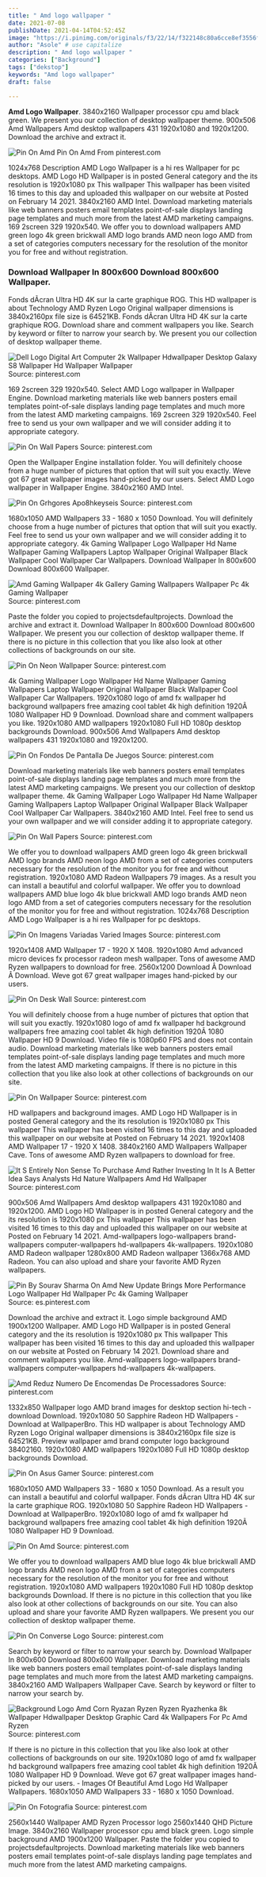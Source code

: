 ```yaml
---
title: " Amd logo wallpaper "
date: 2021-07-08
publishDate: 2021-04-14T04:52:45Z
image: "https://i.pinimg.com/originals/f3/22/14/f322148c80a6cce8ef3556f2f2705682.jpg"
author: "Asole" # use capitalize
description: " Amd logo wallpaper "
categories: ["Background"]
tags: ["dekstop"]
keywords: "Amd logo wallpaper"
draft: false

---
```



**Amd Logo Wallpaper**. 3840x2160 Wallpaper processor cpu amd black green. We present you our collection of desktop wallpaper theme. 900x506 Amd Wallpapers Amd desktop wallpapers 431 1920x1080 and 1920x1200. Download the archive and extract it.

![Pin On Amd](https://i.pinimg.com/originals/6d/4a/b4/6d4ab458041e0e76a9f4ecfc542adf74.jpg "Pin On Amd")
Pin On Amd From pinterest.com


1024x768 Description AMD Logo Wallpaper is a hi res Wallpaper for pc desktops. AMD Logo HD Wallpaper is in posted General category and the its resolution is 1920x1080 px This wallpaper This wallpaper has been visited 16 times to this day and uploaded this wallpaper on our website at Posted on February 14 2021. 3840x2160 AMD Intel. Download marketing materials like web banners posters email templates point-of-sale displays landing page templates and much more from the latest AMD marketing campaigns. 169 2screen 329 1920x540. We offer you to download wallpapers AMD green logo 4k green brickwall AMD logo brands AMD neon logo AMD from a set of categories computers necessary for the resolution of the monitor you for free and without registration.

### Download Wallpaper In 800x600 Download 800x600 Wallpaper.

Fonds dÃcran Ultra HD 4K sur la carte graphique ROG. This HD wallpaper is about Technology AMD Ryzen Logo Original wallpaper dimensions is 3840x2160px file size is 64521KB. Fonds dÃcran Ultra HD 4K sur la carte graphique ROG. Download share and comment wallpapers you like. Search by keyword or filter to narrow your search by. We present you our collection of desktop wallpaper theme.


![Dell Logo Digital Art Computer 2k Wallpaper Hdwallpaper Desktop Galaxy S8 Wallpaper Hd Wallpaper Wallpaper](https://i.pinimg.com/originals/ad/7f/71/ad7f7186ad348cef06b112172df616ee.jpg "Dell Logo Digital Art Computer 2k Wallpaper Hdwallpaper Desktop Galaxy S8 Wallpaper Hd Wallpaper Wallpaper")
Source: pinterest.com

169 2screen 329 1920x540. Select AMD Logo wallpaper in Wallpaper Engine. Download marketing materials like web banners posters email templates point-of-sale displays landing page templates and much more from the latest AMD marketing campaigns. 169 2screen 329 1920x540. Feel free to send us your own wallpaper and we will consider adding it to appropriate category.

![Pin On Wall Papers](https://i.pinimg.com/originals/d3/6f/47/d36f47d4d849c4ef06bce5437f838974.jpg "Pin On Wall Papers")
Source: pinterest.com

Open the Wallpaper Engine installation folder. You will definitely choose from a huge number of pictures that option that will suit you exactly. Weve got 67 great wallpaper images hand-picked by our users. Select AMD Logo wallpaper in Wallpaper Engine. 3840x2160 AMD Intel.

![Pin On Grhgores Apo8hkeyseis](https://i.pinimg.com/736x/58/e2/97/58e2973ba02e242dc6b1f0fe1eeb59c1.jpg "Pin On Grhgores Apo8hkeyseis")
Source: pinterest.com

1680x1050 AMD Wallpapers 33 - 1680 x 1050 Download. You will definitely choose from a huge number of pictures that option that will suit you exactly. Feel free to send us your own wallpaper and we will consider adding it to appropriate category. 4k Gaming Wallpaper Logo Wallpaper Hd Name Wallpaper Gaming Wallpapers Laptop Wallpaper Original Wallpaper Black Wallpaper Cool Wallpaper Car Wallpapers. Download Wallpaper In 800x600 Download 800x600 Wallpaper.

![Amd Gaming Wallpaper 4k Gallery Gaming Wallpapers Wallpaper Pc 4k Gaming Wallpaper](https://i.pinimg.com/originals/5a/32/db/5a32dba4432231bc908b042137e84cc9.jpg "Amd Gaming Wallpaper 4k Gallery Gaming Wallpapers Wallpaper Pc 4k Gaming Wallpaper")
Source: pinterest.com

Paste the folder you copied to projectsdefaultprojects. Download the archive and extract it. Download Wallpaper In 800x600 Download 800x600 Wallpaper. We present you our collection of desktop wallpaper theme. If there is no picture in this collection that you like also look at other collections of backgrounds on our site.

![Pin On Neon Wallpaper](https://i.pinimg.com/originals/2e/12/c9/2e12c946b361fbfc70466777adb70d5d.jpg "Pin On Neon Wallpaper")
Source: pinterest.com

4k Gaming Wallpaper Logo Wallpaper Hd Name Wallpaper Gaming Wallpapers Laptop Wallpaper Original Wallpaper Black Wallpaper Cool Wallpaper Car Wallpapers. 1920x1080 logo of amd fx wallpaper hd background wallpapers free amazing cool tablet 4k high definition 1920Ã 1080 Wallpaper HD 9 Download. Download share and comment wallpapers you like. 1920x1080 AMD wallpapers 1920x1080 Full HD 1080p desktop backgrounds Download. 900x506 Amd Wallpapers Amd desktop wallpapers 431 1920x1080 and 1920x1200.

![Pin On Fondos De Pantalla De Juegos](https://i.pinimg.com/originals/ef/1f/f1/ef1ff1e0989d72f3f5dc9e3c8dfc2a4e.jpg "Pin On Fondos De Pantalla De Juegos")
Source: pinterest.com

Download marketing materials like web banners posters email templates point-of-sale displays landing page templates and much more from the latest AMD marketing campaigns. We present you our collection of desktop wallpaper theme. 4k Gaming Wallpaper Logo Wallpaper Hd Name Wallpaper Gaming Wallpapers Laptop Wallpaper Original Wallpaper Black Wallpaper Cool Wallpaper Car Wallpapers. 3840x2160 AMD Intel. Feel free to send us your own wallpaper and we will consider adding it to appropriate category.

![Pin On Wall Papers](https://i.pinimg.com/originals/4e/67/b2/4e67b2c7ed8fda5a0f7d74c058cc2e89.jpg "Pin On Wall Papers")
Source: pinterest.com

We offer you to download wallpapers AMD green logo 4k green brickwall AMD logo brands AMD neon logo AMD from a set of categories computers necessary for the resolution of the monitor you for free and without registration. 1920x1080 AMD Radeon Wallpapers 79 images. As a result you can install a beautiful and colorful wallpaper. We offer you to download wallpapers AMD blue logo 4k blue brickwall AMD logo brands AMD neon logo AMD from a set of categories computers necessary for the resolution of the monitor you for free and without registration. 1024x768 Description AMD Logo Wallpaper is a hi res Wallpaper for pc desktops.

![Pin On Imagens Variadas Varied Images](https://i.pinimg.com/originals/79/29/42/7929427a7a914a2de357fcee4afcbe67.jpg "Pin On Imagens Variadas Varied Images")
Source: pinterest.com

1920x1408 AMD Wallpaper 17 - 1920 X 1408. 1920x1080 Amd advanced micro devices fx processor radeon mesh wallpaper. Tons of awesome AMD Ryzen wallpapers to download for free. 2560x1200 Download Â Download Â Download. Weve got 67 great wallpaper images hand-picked by our users.

![Pin On Desk Wall](https://i.pinimg.com/originals/78/d6/02/78d602b0d816747c5c08823e7c744ab2.jpg "Pin On Desk Wall")
Source: pinterest.com

You will definitely choose from a huge number of pictures that option that will suit you exactly. 1920x1080 logo of amd fx wallpaper hd background wallpapers free amazing cool tablet 4k high definition 1920Ã 1080 Wallpaper HD 9 Download. Video file is 1080p60 FPS and does not contain audio. Download marketing materials like web banners posters email templates point-of-sale displays landing page templates and much more from the latest AMD marketing campaigns. If there is no picture in this collection that you like also look at other collections of backgrounds on our site.

![Pin On Wallpaper](https://i.pinimg.com/originals/30/67/96/306796c946dd7d25e6d8de243d4c7027.jpg "Pin On Wallpaper")
Source: pinterest.com

HD wallpapers and background images. AMD Logo HD Wallpaper is in posted General category and the its resolution is 1920x1080 px This wallpaper This wallpaper has been visited 16 times to this day and uploaded this wallpaper on our website at Posted on February 14 2021. 1920x1408 AMD Wallpaper 17 - 1920 X 1408. 3840x2160 AMD Wallpapers Wallpaper Cave. Tons of awesome AMD Ryzen wallpapers to download for free.

![It S Entirely Non Sense To Purchase Amd Rather Investing In It Is A Better Idea Says Analysts Hd Nature Wallpapers Amd Hd Wallpaper](https://i.pinimg.com/originals/0a/10/ae/0a10aea69b3dcef10273bcd06f0c697f.jpg "It S Entirely Non Sense To Purchase Amd Rather Investing In It Is A Better Idea Says Analysts Hd Nature Wallpapers Amd Hd Wallpaper")
Source: pinterest.com

900x506 Amd Wallpapers Amd desktop wallpapers 431 1920x1080 and 1920x1200. AMD Logo HD Wallpaper is in posted General category and the its resolution is 1920x1080 px This wallpaper This wallpaper has been visited 16 times to this day and uploaded this wallpaper on our website at Posted on February 14 2021. Amd-wallpapers logo-wallpapers brand-wallpapers computer-wallpapers hd-wallpapers 4k-wallpapers. 1920x1080 AMD Radeon wallpaper 1280x800 AMD Radeon wallpaper 1366x768 AMD Radeon. You can also upload and share your favorite AMD Ryzen wallpapers.

![Pin By Sourav Sharma On Amd New Update Brings More Performance Logo Wallpaper Hd Wallpaper Pc 4k Gaming Wallpaper](https://i.pinimg.com/originals/7c/2f/f0/7c2ff0eebcee6b5d3fcea3ae1bc1a915.jpg "Pin By Sourav Sharma On Amd New Update Brings More Performance Logo Wallpaper Hd Wallpaper Pc 4k Gaming Wallpaper")
Source: es.pinterest.com

Download the archive and extract it. Logo simple background AMD 1900x1200 Wallpaper. AMD Logo HD Wallpaper is in posted General category and the its resolution is 1920x1080 px This wallpaper This wallpaper has been visited 16 times to this day and uploaded this wallpaper on our website at Posted on February 14 2021. Download share and comment wallpapers you like. Amd-wallpapers logo-wallpapers brand-wallpapers computer-wallpapers hd-wallpapers 4k-wallpapers.

![Amd Reduz Numero De Encomendas De Processadores](https://i.pinimg.com/600x315/67/64/82/676482b9b7c78b14f720de9588d971ed.jpg "Amd Reduz Numero De Encomendas De Processadores")
Source: pinterest.com

1332x850 Wallpaper logo AMD brand images for desktop section hi-tech - download Download. 1920x1080 50 Sapphire Radeon HD Wallpapers - Download at WallpaperBro. This HD wallpaper is about Technology AMD Ryzen Logo Original wallpaper dimensions is 3840x2160px file size is 64521KB. Preview wallpaper amd brand computer logo background 38402160. 1920x1080 AMD wallpapers 1920x1080 Full HD 1080p desktop backgrounds Download.

![Pin On Asus Gamer](https://i.pinimg.com/originals/2a/df/78/2adf789ac9e106fa6301e4bd2dbaddc1.jpg "Pin On Asus Gamer")
Source: pinterest.com

1680x1050 AMD Wallpapers 33 - 1680 x 1050 Download. As a result you can install a beautiful and colorful wallpaper. Fonds dÃcran Ultra HD 4K sur la carte graphique ROG. 1920x1080 50 Sapphire Radeon HD Wallpapers - Download at WallpaperBro. 1920x1080 logo of amd fx wallpaper hd background wallpapers free amazing cool tablet 4k high definition 1920Ã 1080 Wallpaper HD 9 Download.

![Pin On Amd](https://i.pinimg.com/originals/6d/4a/b4/6d4ab458041e0e76a9f4ecfc542adf74.jpg "Pin On Amd")
Source: pinterest.com

We offer you to download wallpapers AMD blue logo 4k blue brickwall AMD logo brands AMD neon logo AMD from a set of categories computers necessary for the resolution of the monitor you for free and without registration. 1920x1080 AMD wallpapers 1920x1080 Full HD 1080p desktop backgrounds Download. If there is no picture in this collection that you like also look at other collections of backgrounds on our site. You can also upload and share your favorite AMD Ryzen wallpapers. We present you our collection of desktop wallpaper theme.

![Pin On Converse Logo](https://i.pinimg.com/originals/06/6b/63/066b63d0e14de4fba52f683963f3e50b.jpg "Pin On Converse Logo")
Source: pinterest.com

Search by keyword or filter to narrow your search by. Download Wallpaper In 800x600 Download 800x600 Wallpaper. Download marketing materials like web banners posters email templates point-of-sale displays landing page templates and much more from the latest AMD marketing campaigns. 3840x2160 AMD Wallpapers Wallpaper Cave. Search by keyword or filter to narrow your search by.

![Background Logo Amd Corn Ryazan Ryzen Ryzen Ryazhenka 8k Wallpaper Hdwallpaper Desktop Graphic Card 4k Wallpapers For Pc Amd Ryzen](https://i.pinimg.com/600x315/f9/d6/f1/f9d6f1d25d43c664eba46d7ab99bfcdc.jpg "Background Logo Amd Corn Ryazan Ryzen Ryzen Ryazhenka 8k Wallpaper Hdwallpaper Desktop Graphic Card 4k Wallpapers For Pc Amd Ryzen")
Source: pinterest.com

If there is no picture in this collection that you like also look at other collections of backgrounds on our site. 1920x1080 logo of amd fx wallpaper hd background wallpapers free amazing cool tablet 4k high definition 1920Ã 1080 Wallpaper HD 9 Download. Weve got 67 great wallpaper images hand-picked by our users. - Images Of Beautiful Amd Logo Hd Wallpaper Wallpapers. 1680x1050 AMD Wallpapers 33 - 1680 x 1050 Download.

![Pin On Fotografia](https://i.pinimg.com/originals/f3/22/14/f322148c80a6cce8ef3556f2f2705682.jpg "Pin On Fotografia")
Source: pinterest.com

2560x1440 Wallpaper AMD Ryzen Processor logo 2560x1440 QHD Picture Image. 3840x2160 Wallpaper processor cpu amd black green. Logo simple background AMD 1900x1200 Wallpaper. Paste the folder you copied to projectsdefaultprojects. Download marketing materials like web banners posters email templates point-of-sale displays landing page templates and much more from the latest AMD marketing campaigns.

